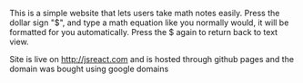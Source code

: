 This is a simple website that lets users take math notes easily.
Press the dollar sign "$", and type a math equation like you normally would, it will be formatted for you automatically.
Press the $ again to return back to text view.

Site is live on http://jsreact.com and is hosted through github pages and the domain was bought using google domains
